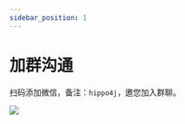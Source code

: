 ```yaml
---
sidebar_position: 1
---
```


# 加群沟通

扫码添加微信，备注：`hippo4j`，邀您加入群聊。

![](https://images-machen.oss-cn-beijing.aliyuncs.com/185774220-c11951f9-e130-4d60-8204-afb5c51d4401.png)
